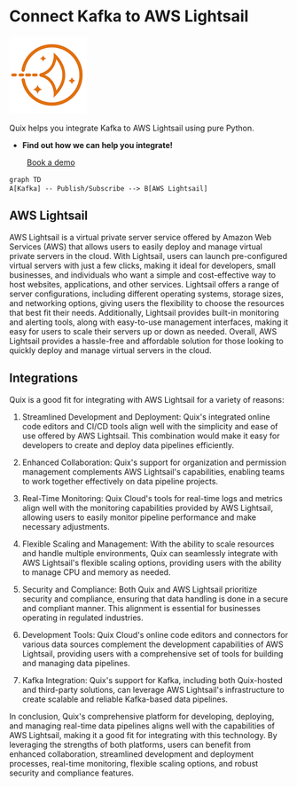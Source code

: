 # Connect Kafka to AWS Lightsail

![](./images/logo_1.jpg)

Quix helps you integrate Kafka to AWS Lightsail using pure Python.

<div class="grid cards blog-grid-card" markdown>

- __Find out how we can help you integrate!__

    <a class="md-button md-button--primary" href="https://share.hsforms.com/1iW0TmZzKQMChk0lxd_tGiw4yjw2?__hstc=175542013.2303933fbd746c0ac86d9ccbe9bc9100.1728383268831.1729603416735.1729620918855.31&__hssc=175542013.1.1729620918855&__hsfp=2132701734" target="_blank" style="margin:.5rem;">Book a demo</a>

</div>

```mermaid
graph TD
A[Kafka] -- Publish/Subscribe --> B[AWS Lightsail]
```

## AWS Lightsail

AWS Lightsail is a virtual private server service offered by Amazon Web Services (AWS) that allows users to easily deploy and manage virtual private servers in the cloud. With Lightsail, users can launch pre-configured virtual servers with just a few clicks, making it ideal for developers, small businesses, and individuals who want a simple and cost-effective way to host websites, applications, and other services. Lightsail offers a range of server configurations, including different operating systems, storage sizes, and networking options, giving users the flexibility to choose the resources that best fit their needs. Additionally, Lightsail provides built-in monitoring and alerting tools, along with easy-to-use management interfaces, making it easy for users to scale their servers up or down as needed. Overall, AWS Lightsail provides a hassle-free and affordable solution for those looking to quickly deploy and manage virtual servers in the cloud.

## Integrations

Quix is a good fit for integrating with AWS Lightsail for a variety of reasons:

1. Streamlined Development and Deployment: Quix's integrated online code editors and CI/CD tools align well with the simplicity and ease of use offered by AWS Lightsail. This combination would make it easy for developers to create and deploy data pipelines efficiently.

2. Enhanced Collaboration: Quix's support for organization and permission management complements AWS Lightsail's capabilities, enabling teams to work together effectively on data pipeline projects.

3. Real-Time Monitoring: Quix Cloud's tools for real-time logs and metrics align well with the monitoring capabilities provided by AWS Lightsail, allowing users to easily monitor pipeline performance and make necessary adjustments.

4. Flexible Scaling and Management: With the ability to scale resources and handle multiple environments, Quix can seamlessly integrate with AWS Lightsail's flexible scaling options, providing users with the ability to manage CPU and memory as needed.

5. Security and Compliance: Both Quix and AWS Lightsail prioritize security and compliance, ensuring that data handling is done in a secure and compliant manner. This alignment is essential for businesses operating in regulated industries.

6. Development Tools: Quix Cloud's online code editors and connectors for various data sources complement the development capabilities of AWS Lightsail, providing users with a comprehensive set of tools for building and managing data pipelines.

7. Kafka Integration: Quix's support for Kafka, including both Quix-hosted and third-party solutions, can leverage AWS Lightsail's infrastructure to create scalable and reliable Kafka-based data pipelines.

In conclusion, Quix's comprehensive platform for developing, deploying, and managing real-time data pipelines aligns well with the capabilities of AWS Lightsail, making it a good fit for integrating with this technology. By leveraging the strengths of both platforms, users can benefit from enhanced collaboration, streamlined development and deployment processes, real-time monitoring, flexible scaling options, and robust security and compliance features.

